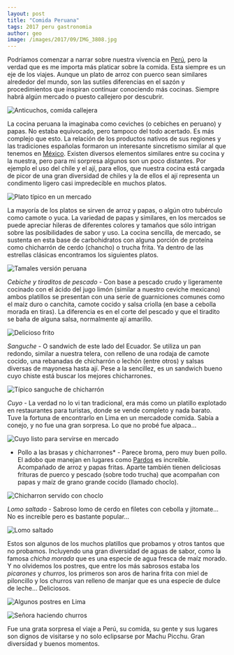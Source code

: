 ```yaml
---
layout: post
title: "Comida Peruana"
tags: 2017 peru gastronomia
author: geo
image: /images/2017/09/IMG_3808.jpg
---
```


Podríamos comenzar a narrar sobre nuestra vivencia en [Perú](/tag/peru), pero la verdad que es me importa más platicar sobre la comida. Esta siempre es un eje de los viajes. Aunque un plato de arroz con puerco sean similares alrededor del mundo, son las sutiles diferencias en el sazón y procedimientos que inspiran continuar conociendo más cocinas. Siempre habrá algún mercado o puesto callejero por descubrir.

![Anticuchos, comida callejera](/images/2017/09/IMG_3088.jpg)

La cocina peruana la imaginaba como ceviches (o cebiches en peruano) y papas. No estaba equivocado, pero tampoco del todo acertado. Es más complejo que esto. La relación de los productos nativos de sus regiones y las tradiciones españolas formaron un interesante sincretismo similar al que tenemos en [México](/tag/mexico). Existen diversos elementos similares entre su cocina y la nuestra, pero para mi sorpresa algunos son un poco distantes. Por ejemplo el uso del chile y el ají, para ellos, que nuestra cocina está cargada de picor de una gran diversidad de chiles y la de ellos el ají representa un condimento ligero casi impredecible en muchos platos.

![Plato típico en un mercado](/images/2017/09/IMG_3364.jpg)

La mayoría de los platos se sirven de arroz y papas, o algún otro tubérculo como camote o yuca. La variedad de papas y similares, en los mercados se puede apreciar hileras de diferentes colores y tamaños que sólo intrigan sobre las posibilidades de sabor y uso. La cocina sencilla, de mercado, se sustenta en esta base de carbohidratos con alguna  porción de proteína como chicharrón de cerdo (chancho) o trucha frita. Ya dentro de las estrellas clásicas encontramos los siguientes platos.

![Tamales versión peruana](/images/2017/09/IMG_3633.jpg)

*Cebiche y tiraditos de pescado* - Con base a pescado crudo y ligeramente cocinado con el ácido del jugo limón (similar a nuestro ceviche mexicano) ambos platillos se presentan con una serie de guarniciones comunes como el maíz duro o canchita, camote cocido y salsa criolla (en base a cebolla morada en tiras). La diferencia es en el corte del pescado y que el tiradito se baña de alguna salsa, normalmente ají amarillo.

![Delicioso frito](/images/2017/09/IMG_2975.jpg)

*Sanguche* - O sandwich de este lado del Ecuador. Se utiliza un pan redondo, similar a nuestra telera, con relleno de una rodaja de camote cocido, una rebanadas de chicharrón o lechón (entre otros) y salsas diversas de mayonesa hasta ají. Pese a la sencillez, es un sandwich bueno cuyo chiste está buscar los mejores chicharrones.

![Típico sanguche de chicharrón](/images/2017/09/2017-09-09_16.31.11.jpg)

*Cuyo* - La verdad no lo vi tan tradicional, era más como un platillo explotado en restaurantes para turistas, donde se vende completo y nada barato. Tuve la fortuna de encontrarlo en Lima en un mercadode comida. Sabía a conejo, y no fue una gran sorpresa. Lo que no probé fue alpaca...

![Cuyo listo para servirse en mercado](/images/2017/09/IMG_3697.jpg)

* Pollo a las brasas y chicharrones* - Parece broma, pero muy buen pollo. El adobo que manejan en lugares como [Pardos](http://www.pardoschicken.pe) es increíble. Acompañado de arroz y papas fritas. Aparte también tienen deliciosas frituras de puerco y pescado (sobre todo trucha) que acompañan con papas y maíz de grano grande cocido (llamado choclo).

![Chicharron servido con choclo](/images/2017/09/chicharron.jpg)

*Lomo saltado* - Sabroso lomo de cerdo en filetes con cebolla y jitomate… No es increíble pero es bastante popular…

![Lomo saltado](/images/2017/09/2017-09-08_12.58.01.jpg)

Estos son algunos de los muchos platillos que probamos y otros tantos que no probamos. Incluyendo una gran diversidad de aguas de sabor, como la famosa *chicha morada* que es una especie de agua fresca de maíz morado. Y no olvidemos los postres, que entre los más sabrosos estaba los *picarones* y *churros*, los primeros son aros de harina frita con miel de piloncillo y los churros van relleno de manjar que es una especie de dulce de leche… Deliciosos.

![Algunos postres en Lima](/images/2017/09/IMG_3600.jpg)

![Señora haciendo churros](/images/2017/09/IMG_3090.jpg)

Fue una grata sorpresa el viaje a Perú, su comida, su gente y sus lugares son dignos de visitarse y no solo eclipsarse por Machu Picchu. Gran diversidad y buenos momentos.